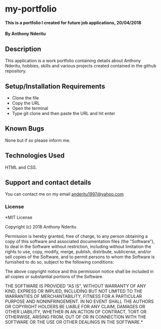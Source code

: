 # my-portfolio
#### This is a portfolio I created for future job applications, 20/04/2018
#### By **Anthony Nderitu**
## Description
This application is a work portfolio containing details about Anthony Nderitu, hobbies, skills and various projects created contained in the github repository.
## Setup/Installation Requirements
* Clone the file
* Copy the URL
* Open the terminal
* Type git clone and then paste the URL and hit enter
## Known Bugs
None but if so please inform me.
## Technologies Used
HTML and CSS.
## Support and contact details
You can contact me on my email anderitu1997@yahoo.com
### License
*MIT License

Copyright (c) 2018 Anthony Nderitu

Permission is hereby granted, free of charge, to any person obtaining a copy
of this software and associated documentation files (the "Software"), to deal
in the Software without restriction, including without limitation the rights
to use, copy, modify, merge, publish, distribute, sublicense, and/or sell
copies of the Software, and to permit persons to whom the Software is
furnished to do so, subject to the following conditions:

The above copyright notice and this permission notice shall be included in all
copies or substantial portions of the Software.

THE SOFTWARE IS PROVIDED "AS IS", WITHOUT WARRANTY OF ANY KIND, EXPRESS OR
IMPLIED, INCLUDING BUT NOT LIMITED TO THE WARRANTIES OF MERCHANTABILITY,
FITNESS FOR A PARTICULAR PURPOSE AND NONINFRINGEMENT. IN NO EVENT SHALL THE
AUTHORS OR COPYRIGHT HOLDERS BE LIABLE FOR ANY CLAIM, DAMAGES OR OTHER
LIABILITY, WHETHER IN AN ACTION OF CONTRACT, TORT OR OTHERWISE, ARISING FROM,
OUT OF OR IN CONNECTION WITH THE SOFTWARE OR THE USE OR OTHER DEALINGS IN THE
SOFTWARE.*
